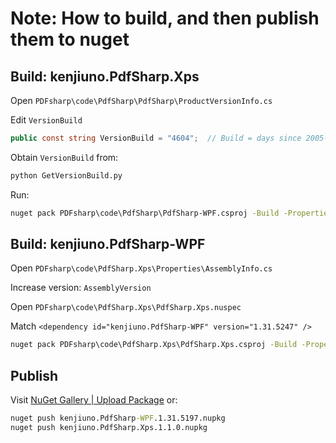 # Note: How to build, and then publish them to nuget

## Build: kenjiuno.PdfSharp.Xps

Open `PDFsharp\code\PdfSharp\PdfSharp\ProductVersionInfo.cs`

Edit `VersionBuild`

```cs
public const string VersionBuild = "4604";  // Build = days since 2005-01-01  -  change this values ONLY HERE
```

Obtain `VersionBuild` from:

```bat
python GetVersionBuild.py
```

Run:

```bat
nuget pack PDFsharp\code\PdfSharp\PdfSharp-WPF.csproj -Build -Properties "Configuration=Release;Platform=AnyCPU"
```

## Build: kenjiuno.PdfSharp-WPF

Open `PDFsharp\code\PdfSharp.Xps\Properties\AssemblyInfo.cs`

Increase version: `AssemblyVersion`

Open `PDFsharp\code\PdfSharp.Xps\PdfSharp.Xps.nuspec`

Match `<dependency id="kenjiuno.PdfSharp-WPF" version="1.31.5247" />`

```bat
nuget pack PDFsharp\code\PdfSharp.Xps\PdfSharp.Xps.csproj -Build -Properties "Configuration=Release;Platform=AnyCPU"
```

## Publish

Visit [NuGet Gallery | Upload Package](https://www.nuget.org/packages/manage/upload) or:

```bat
nuget push kenjiuno.PdfSharp-WPF.1.31.5197.nupkg
nuget push kenjiuno.PdfSharp.Xps.1.1.0.nupkg
```
